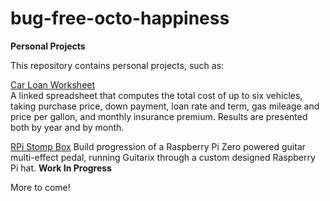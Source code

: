 # bug-free-octo-happiness
<b>Personal Projects</b>

This repository contains personal projects, such as:  

[Car Loan Worksheet](/Car_Loan_Worksheet.xlsx)  
A linked spreadsheet that computes the total cost of up to six vehicles, taking purchase price, down payment, loan rate and term, gas mileage and price per gallon, and monthly insurance premium.  Results are presented both by year and by month.  

[RPi Stomp Box](/RPI-projects/Stomp-Box.md)
Build progression of a Raspberry Pi Zero powered guitar multi-effect pedal, running Guitarix through a custom designed Raspberry Pi hat.  <b>Work In Progress</b>  

More to come!
